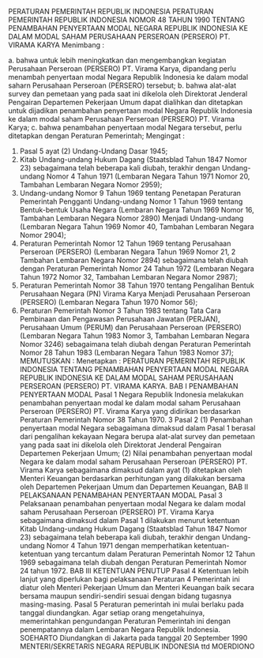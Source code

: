  PERATURAN PEMERINTAH REPUBLIK INDONESIA PERATURAN PEMERINTAH REPUBLIK INDONESIA NOMOR 48 TAHUN 1990 TENTANG PENAMBAHAN PENYERTAAN MODAL NEGARA REPUBLIK INDONESIA KE DALAM MODAL SAHAM PERUSAHAAN PERSEROAN (PERSERO) PT. VIRAMA KARYA
Menimbang :

a. bahwa untuk lebih meningkatkan dan mengembangkan kegiatan Perusahaan Perseroan (PERSERO) PT. Virama Karya, dipandang perlu menambah penyertaan modal Negara Republik Indonesia ke dalam modal saharn Perusahaan Perseroan (PERSERO) tersebut;
b. bahwa alat-alat survey dan pemetaan yang pada saat ini dikelola oleh Direktorat Jenderal Pengairan Departemen Pekerjaan Umum dapat dialihkan dan ditetapkan untuk dijadikan penambahan penyertaan modal Negara Republik Indonesia ke dalam modal saham Perusahaan Perseroan (PERSERO) PT. Virama Karya;
c. bahwa penambahan penyertaan modal Negara tersebut, perlu ditetapkan dengan Peraturan Pemerintah;
Mengingat :

1. Pasal 5 ayat (2) Undang-Undang Dasar 1945;
2. Kitab Undang-undang Hukum Dagang (Staatsblad Tahun 1847 Nomor 23) sebagaimana telah beberapa kali diubah, terakhir dengan Undang-undang Nomor 4 Tahun 1971 (Lembaran Negara Tahun 1971 Nomor 20, Tambahan Lembaran Negara Nomor 2959);
3. Undang-undang Nomor 9 Tahun 1969 tentang Penetapan Peraturan Pemerintah Pengganti Undang-undang Nomor 1 Tahun 1969 tentang Bentuk-bentuk Usaha Negara (Lembaran Negara Tahun 1969 Nomor 16, Tambahan Lembaran Negara Nomor 2890) Menjadi Undang-undang (Lembaran Negara Tahun 1969 Nomor 40, Tambahan Lembaran Negara Nomor 2904);
4. Peraturan Pemerintah Nomor 12 Tahun 1969 tentang Perusahaan Perseroan (PERSERO) (Lembaran Negara Tahun 1969 Nomor 21, 2 Tambahan Lembaran Negara Nomor 2894) sebagaimana telah diubah dengan Peraturan Pemerintah Nomor 24 Tahun 1972 (Lembaran Negara Tahun 1972 Nomor 32, Tambahan Lembaran Negara Nomor 2987);
5. Peraturan Pemerintah Nomor 38 Tahun 1970 tentang Pengalihan Bentuk Perusahaan Negara (PN) Virama Karya Menjadi Perusahaan Perseroan (PERSERO) (Lembaran Negara Tahun 1970 Nomor 56);
6. Peraturan Pemerintah Nomor 3 Tahun 1983 tentang Tata Cara Pembinaan dan Pengawasan Perusahaan Jawatan (PERJAN), Perusahaan Umum (PERUM) dan Perusahaan Perseroan (PERSERO) (Lembaran Negara Tahun 1983 Nomor 3, Tambahan Lembaran Negara Nomor 3246) sebagaimana telah diubah dengan Peraturan Pemerintah Nomor 28 Tahun 1983 (Lembaran Negara Tahun 1983 Nomor 37);
MEMUTUSKAN :
 Menetapkan : PERATURAN PEMERINTAH REPUBLIK INDONESIA TENTANG PENAMBAHAN PENYERTAAN MODAL NEGARA REPUBLIK INDONESIA KE DALAM MODAL SAHAM PERUSAHAAN PERSEROAN (PERSERO) PT. VIRAMA KARYA.
BAB I PENAMBAHAN PENYERTAAN MODAL
Pasal 1
Negara Republik Indonesia melakukan penambahan penyertaan modal ke dalam modal saham Perusahaan Perseroan (PERSERO) PT. Virama Karya yang didirikan berdasarkan Peraturan Pemerintah Nomor 38 Tahun 1970. 3
Pasal 2
(1) Penambahan penyertaan modal Negara sebagaimana dimaksud dalam Pasal 1 berasal dari pengalihan kekayaan Negara berupa alat-alat survey dan pemetaan yang pada saat ini dikelola oleh Direktorat Jenderal Pengairan Departemen Pekerjaan Umum;
(2) Nilai penambahan penyertaan modal Negara ke dalam modal saham Perusahaan Perseroan (PERSERO) PT. Virama Karya sebagaimana dimaksud dalam ayat (1) ditetapkan oleh Menteri Keuangan berdasarkan perhitungan yang dilakukan bersama oleh Departemen Pekerjaan Umum dan Departemen Keuangan,
BAB II PELAKSANAAN PENAMBAHAN PENYERTAAN MODAL
Pasal 3
Pelaksanaan penambahan penyertaan modal Negara ke dalam modal saham Perusahaan Perseroan (PERSERO) PT. Virama Karya sebagaimana dimaksud dalam Pasal 1 dilakukan menurut ketentuan Kitab Undang-undang Hukum Dagang (Staatsblad Tahun 1847 Nomor 23) sebagaimana telah beberapa kali diubah, terakhir dengan Undang-undang Nomor 4 Tahun 1971 dengan memperhatikan ketentuan-ketentuan yang tercantum dalam Peraturan Pemerintah Nomor 12 Tahun 1969 sebagaimana telah diubah dengan Peraturan Pemerintah Nomor 24 tahun 1972.
BAB III KETENTUAN PENUTUP
Pasal 4
Ketentuan lebih lanjut yang diperlukan bagi pelaksanaan Peraturan 4 Pemerintah ini diatur oleh Menteri Pekerjaan Umum dan Menteri Keuangan baik secara bersama maupun sendiri-sendiri sesuai dengan bidang tugasnya masing-masing.
Pasal 5
Peraturan pemerintah ini mulai berlaku pada tanggal diundangkan. Agar setiap orang mengetahuinya, memerintahkan pengundangan Peraturan Pemerintah ini dengan penempatannya dalam Lembaran Negara Republik Indonesia. SOEHARTO Diundangkan di Jakarta pada tanggal 20 September 1990 MENTERI/SEKRETARIS NEGARA REPUBLIK INDONESIA ttd MOERDIONO